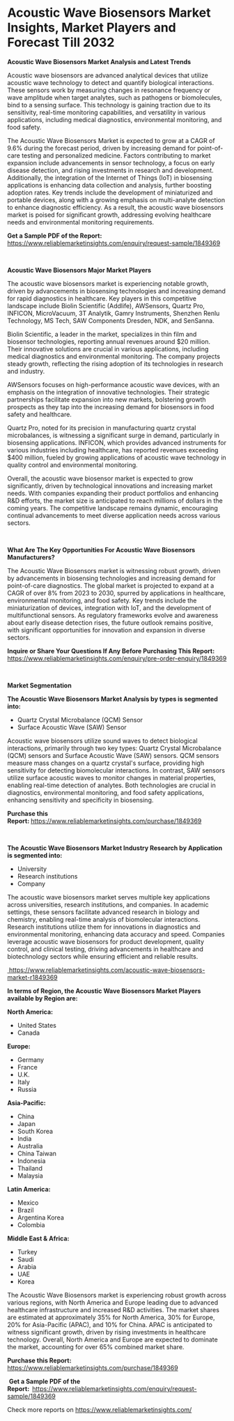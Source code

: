 <p><h1>Acoustic Wave Biosensors Market Insights, Market Players and Forecast Till 2032</h1></p><p><strong>Acoustic Wave Biosensors Market Analysis and Latest Trends</strong></p>
<p><p>Acoustic wave biosensors are advanced analytical devices that utilize acoustic wave technology to detect and quantify biological interactions. These sensors work by measuring changes in resonance frequency or wave amplitude when target analytes, such as pathogens or biomolecules, bind to a sensing surface. This technology is gaining traction due to its sensitivity, real-time monitoring capabilities, and versatility in various applications, including medical diagnostics, environmental monitoring, and food safety.</p><p>The Acoustic Wave Biosensors Market is expected to grow at a CAGR of 9.6% during the forecast period, driven by increasing demand for point-of-care testing and personalized medicine. Factors contributing to market expansion include advancements in sensor technology, a focus on early disease detection, and rising investments in research and development. Additionally, the integration of the Internet of Things (IoT) in biosensing applications is enhancing data collection and analysis, further boosting adoption rates. Key trends include the development of miniaturized and portable devices, along with a growing emphasis on multi-analyte detection to enhance diagnostic efficiency. As a result, the acoustic wave biosensors market is poised for significant growth, addressing evolving healthcare needs and environmental monitoring requirements.</p></p>
<p><strong>Get a Sample PDF of the Report:&nbsp;</strong> <a href="https://www.reliablemarketinsights.com/enquiry/request-sample/1849369?utm_campaign=3258&utm_medium=2&utm_source=Github&utm_content=ia&utm_term=06042025&utm_id=acoustic-wave-biosensors">https://www.reliablemarketinsights.com/enquiry/request-sample/1849369</a></p>
<p>&nbsp;</p>
<p><strong>Acoustic Wave Biosensors Major Market Players</strong></p>
<p><p>The acoustic wave biosensors market is experiencing notable growth, driven by advancements in biosensing technologies and increasing demand for rapid diagnostics in healthcare. Key players in this competitive landscape include Biolin Scientific (Addlife), AWSensors, Quartz Pro, INFICON, MicroVacuum, 3T Analytik, Gamry Instruments, Shenzhen Renlu Technology, MS Tech, SAW Components Dresden, NDK, and SenSanna.</p><p>Biolin Scientific, a leader in the market, specializes in thin film and biosensor technologies, reporting annual revenues around $20 million. Their innovative solutions are crucial in various applications, including medical diagnostics and environmental monitoring. The company projects steady growth, reflecting the rising adoption of its technologies in research and industry.</p><p>AWSensors focuses on high-performance acoustic wave devices, with an emphasis on the integration of innovative technologies. Their strategic partnerships facilitate expansion into new markets, bolstering growth prospects as they tap into the increasing demand for biosensors in food safety and healthcare.</p><p>Quartz Pro, noted for its precision in manufacturing quartz crystal microbalances, is witnessing a significant surge in demand, particularly in biosensing applications. INFICON, which provides advanced instruments for various industries including healthcare, has reported revenues exceeding $400 million, fueled by growing applications of acoustic wave technology in quality control and environmental monitoring.</p><p>Overall, the acoustic wave biosensor market is expected to grow significantly, driven by technological innovations and increasing market needs. With companies expanding their product portfolios and enhancing R&D efforts, the market size is anticipated to reach millions of dollars in the coming years. The competitive landscape remains dynamic, encouraging continual advancements to meet diverse application needs across various sectors.</p></p>
<p>&nbsp;</p>
<p><strong>What Are The Key Opportunities For Acoustic Wave Biosensors Manufacturers?</strong></p>
<p><p>The Acoustic Wave Biosensors market is witnessing robust growth, driven by advancements in biosensing technologies and increasing demand for point-of-care diagnostics. The global market is projected to expand at a CAGR of over 8% from 2023 to 2030, spurred by applications in healthcare, environmental monitoring, and food safety. Key trends include the miniaturization of devices, integration with IoT, and the development of multifunctional sensors. As regulatory frameworks evolve and awareness about early disease detection rises, the future outlook remains positive, with significant opportunities for innovation and expansion in diverse sectors.</p></p>
<p><strong>Inquire or Share Your Questions If Any Before Purchasing This Report:</strong> <a href="https://www.reliablemarketinsights.com/enquiry/pre-order-enquiry/1849369?utm_campaign=3258&utm_medium=2&utm_source=Github&utm_content=ia&utm_term=06042025&utm_id=acoustic-wave-biosensors">https://www.reliablemarketinsights.com/enquiry/pre-order-enquiry/1849369</a></p>
<p>&nbsp;</p>
<p><strong>Market Segmentation</strong></p>
<p><strong>The Acoustic Wave Biosensors Market Analysis by types is segmented into:</strong></p>
<p><ul><li>Quartz Crystal Microbalance (QCM) Sensor</li><li>Surface Acoustic Wave (SAW) Sensor</li></ul></p>
<p><p>Acoustic wave biosensors utilize sound waves to detect biological interactions, primarily through two key types: Quartz Crystal Microbalance (QCM) sensors and Surface Acoustic Wave (SAW) sensors. QCM sensors measure mass changes on a quartz crystal's surface, providing high sensitivity for detecting biomolecular interactions. In contrast, SAW sensors utilize surface acoustic waves to monitor changes in material properties, enabling real-time detection of analytes. Both technologies are crucial in diagnostics, environmental monitoring, and food safety applications, enhancing sensitivity and specificity in biosensing.</p></p>
<p><strong>Purchase this Report:&nbsp;</strong><a href="https://www.reliablemarketinsights.com/purchase/1849369?utm_campaign=3258&utm_medium=2&utm_source=Github&utm_content=ia&utm_term=06042025&utm_id=acoustic-wave-biosensors">https://www.reliablemarketinsights.com/purchase/1849369</a></p>
<p>&nbsp;</p>
<p><strong>The Acoustic Wave Biosensors Market Industry Research by Application is segmented into:</strong></p>
<p><ul><li>University</li><li>Research institutions</li><li>Company</li></ul></p>
<p><p>The acoustic wave biosensors market serves multiple key applications across universities, research institutions, and companies. In academic settings, these sensors facilitate advanced research in biology and chemistry, enabling real-time analysis of biomolecular interactions. Research institutions utilize them for innovations in diagnostics and environmental monitoring, enhancing data accuracy and speed. Companies leverage acoustic wave biosensors for product development, quality control, and clinical testing, driving advancements in healthcare and biotechnology sectors while ensuring efficient and reliable results.</p></p>
<p><a href="https://www.reliablemarketinsights.com/acoustic-wave-biosensors-market-r1849369?utm_campaign=3258&utm_medium=2&utm_source=Github&utm_content=ia&utm_term=06042025&utm_id=acoustic-wave-biosensors">&nbsp;https://www.reliablemarketinsights.com/acoustic-wave-biosensors-market-r1849369</a></p>
<p><strong>In terms of Region, the Acoustic Wave Biosensors Market Players available by Region are:</strong></p>
<p>
    <p> <strong> North America: </strong>
        <ul>
            <li>United States</li>
            <li>Canada</li>
        </ul>
        </p> 
    <p> <strong> Europe: </strong>
        <ul>
            <li>Germany</li>
            <li>France</li>
            <li>U.K.</li>
            <li>Italy</li>
            <li>Russia</li>
        </ul>
        </p> 
    <p> <strong> Asia-Pacific: </strong>
        <ul>
            <li>China</li>
            <li>Japan</li>
            <li>South Korea</li>
            <li>India</li>
            <li>Australia</li>
            <li>China Taiwan</li>
            <li>Indonesia</li>
            <li>Thailand</li>
            <li>Malaysia</li>
        </ul>
        </p> 
    <p> <strong> Latin America: </strong>
        <ul>
            <li>Mexico</li>
            <li>Brazil</li>
            <li>Argentina Korea</li>
            <li>Colombia</li>
        </ul>
        </p> 
    <p> <strong> Middle East & Africa: </strong>
        <ul>
            <li>Turkey</li>
            <li>Saudi</li>
            <li>Arabia</li>
            <li>UAE</li>
            <li>Korea</li>
        </ul>
    </p>
    </p>
<p><p>The Acoustic Wave Biosensors market is experiencing robust growth across various regions, with North America and Europe leading due to advanced healthcare infrastructure and increased R&D activities. The market shares are estimated at approximately 35% for North America, 30% for Europe, 20% for Asia-Pacific (APAC), and 10% for China. APAC is anticipated to witness significant growth, driven by rising investments in healthcare technology. Overall, North America and Europe are expected to dominate the market, accounting for over 65% combined market share.</p></p>
<p><strong>Purchase this Report: </strong><a href="https://www.reliablemarketinsights.com/purchase/1849369?utm_campaign=3258&utm_medium=2&utm_source=Github&utm_content=ia&utm_term=06042025&utm_id=acoustic-wave-biosensors">https://www.reliablemarketinsights.com/purchase/1849369</a></p>
<p>&nbsp;<strong>Get a Sample PDF of the Report:&nbsp;&nbsp;</strong><a href="https://www.reliablemarketinsights.com/enquiry/request-sample/1849369?utm_campaign=3258&utm_medium=2&utm_source=Github&utm_content=ia&utm_term=06042025&utm_id=acoustic-wave-biosensors">https://www.reliablemarketinsights.com/enquiry/request-sample/1849369</a></p>
<p><strong></strong></p>
<p>Check more reports on <a href="https://www.reliablemarketinsights.com/?utm_campaign=3258&utm_medium=2&utm_source=Github&utm_content=ia&utm_term=06042025&utm_id=acoustic-wave-biosensors">https://www.reliablemarketinsights.com/</a></p>